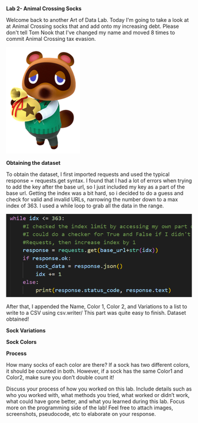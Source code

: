 **Lab 2- Animal Crossing Socks**

Welcome back to another Art of Data Lab. Today I'm going to take a look at at Animal Crossing socks that and add onto my increasing debt. Please don't tell Tom Nook that I've changed my name and moved 8 times to commit Animal Crossing tax evasion.

![Index](https://github.com/rubberducky3173/site/blob/master/assets/img/tomnook.PNG?raw=true)

**Obtaining the dataset**

To obtain the dataset, I first imported requests and used the typical response = requests.get syntax. I found that I had a lot of errors when trying to add the key after the base url, so I just included my key as a part of the base url. Getting the index was a bit hard, so i decided to do a guess and check for valid and invalid URLs, narrowing the number down to a max index of 363. I used a while loop to grab all the data in the range.

![Index](https://github.com/rubberducky3173/site/blob/master/assets/img/index.PNG?raw=true)

After that, I appended the Name, Color 1, Color 2, and Variations to a list to write to a CSV using csv.writer/ This part was quite easy to finish. Dataset obtained!

**Sock Variations**


**Sock Colors**

**Process**

How many socks of each color are there? If a sock has two different colors, it should be counted in both. However, if a sock has the same Color1 and Color2, make sure you don’t double count it!

Discuss your process of how you worked on this lab. Include details such as who you worked with, what methods you tried, what worked or didn’t work, what could have gone better, and what you learned during this lab. Focus more on the programming side of the lab! Feel free to attach images, screenshots, pseudocode, etc to elaborate on your response.
